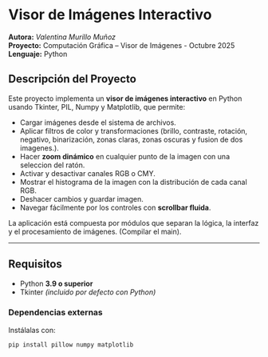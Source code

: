 # Visor de Imágenes Interactivo
**Autora:** *Valentina Murillo Muñoz*  
**Proyecto:** Computación Gráfica – Visor de Imágenes - Octubre 2025
**Lenguaje:** Python


##  Descripción del Proyecto

Este proyecto implementa un **visor de imágenes interactivo** en Python usando Tkinter, PIL, Numpy y Matplotlib, que permite:
-  Cargar imágenes desde el sistema de archivos.  
-  Aplicar filtros de color y transformaciones (brillo, contraste, rotación, negativo, binarización, zonas claras, zonas oscuras y fusion de dos imagenes.).  
-  Hacer **zoom dinámico** en cualquier punto de la imagen con una seleccion del ratón.  
-  Activar y desactivar canales RGB o CMY.  
-  Mostrar el histograma de la imagen con la distribución de cada canal RGB.
-  Deshacer cambios y guardar imagen.
-  Navegar fácilmente por los controles con **scrollbar fluida**.  

La aplicación está compuesta por módulos que separan la lógica, la interfaz y el procesamiento de imágenes. (Compilar el main).

---

##  Requisitos

- Python **3.9 o superior**  
- Tkinter *(incluido por defecto con Python)*  

###  Dependencias externas

Instálalas con:
```bash
pip install pillow numpy matplotlib


